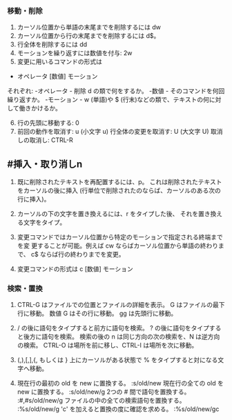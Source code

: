 ### 移動・削除
1. カーソル位置から単語の末尾までを削除するには dw
2. カーソル位置から行の末尾までを削除するには d$。
3. 行全体を削除するには dd
4. モーションを繰り返すには数値を付与:   2w
5. 変更に用いるコマンドの形式は
- オペレータ   [数値]   モーション

それぞれ:
 -オペレータ - 削除 d の類で何をするか。
 -数値       - そのコマンドを何回繰り返すか。
 -モーション - w (単語)や $ (行末)などの類で、テキストの何に対して働きかけるか。

6. 行の先頭に移動する:  0
7. 前回の動作を取消す:        u   (小文字 u)
	 行全体の変更を取消す:      U   (大文字 U)
	 取消しの取消し:            CTRL-R

## #挿入・取り消しn
1. 既に削除されたテキストを再配置するには、p。
   これは削除されたテキストをカーソルの後に挿入
	 (行単位で削除されたのならば、カーソルのある次の行に挿入)。

2. カーソルの下の文字を置き換えるには、r をタイプした後、
	 それを置き換える文字をタイプ。

3. 変更コマンドではカーソル位置から特定のモーションで指定される終端までを変
	 更することが可能。例えば cw ならばカーソル位置から単語の終わりまで、
	 c$ ならば行の終わりまでを変更。

4. 変更コマンドの形式は
			 c    [数値]   モーション
	 
### 検索・置換
1. CTRL-G はファイルでの位置とファイルの詳細を表示。
				G はファイルの最下行に移動。
	 数値 G はその行に移動。
			 gg は先頭行に移動。

2. / の後に語句をタイプすると前方に語句を検索。
	 ? の後に語句をタイプすると後方に語句を検索。
	 検索の後の n は同じ方向の次の検索を、N は逆方向の検索。
	 CTRL-O は場所を前に移し、CTRL-I は場所を次に移動。

3. (,),[,],{, もしくは } 上にカーソルがある状態で % をタイプすると対になる文
	 字へ移動。

4. 現在行の最初の old を new に置換する。     :s/old/new
	 現在行の全ての old を new に置換する。     :s/old/new/g
	 2つの # 間で語句を置換する。               :#,#s/old/new/g
	 ファイルの中の全ての検索語句を置換する。   :%s/old/new/g
	 'c' を加えると置換の度に確認を求める。     :%s/old/new/gc
